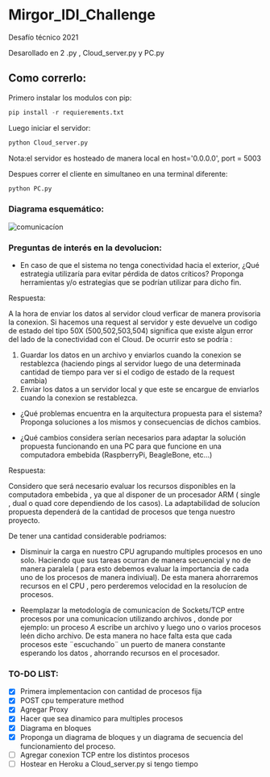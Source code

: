# Mirgor_IDI_Challenge
Desafío técnico 2021


Desarollado en 2 .py , Cloud_server.py y PC.py





## Como correrlo:

Primero instalar los modulos con pip:
```python
pip install -r requierements.txt
```

Luego iniciar el servidor:

```python
python Cloud_server.py
```
Nota:el servidor es hosteado de manera local en host='0.0.0.0', port = 5003

Despues correr el cliente en simultaneo en una terminal diferente:
```python
python PC.py
```

### Diagrama esquemático:

![comunicacíon](https://user-images.githubusercontent.com/21143405/144876666-8fa1cf70-22ff-4f36-91fb-60b0eee099b0.jpg) 


### Preguntas de interés en la devolucion:

* En caso de que el sistema no tenga conectividad hacia el exterior, ¿Qué estrategia utilizaría para evitar pérdida de datos críticos? Proponga herramientas y/o estrategias que se podrían utilizar para dicho fin.

Respuesta: 

A la hora de enviar los datos al servidor cloud verficar de manera provisoria la conexion. Si hacemos una request al servidor y este devuelve un codigo de estado del tipo 50X (500,502,503,504) significa que existe algun error del lado de la conectividad con el Cloud.
De ocurrir esto se podría :

1) Guardar los datos en un archivo y enviarlos cuando la conexion se restablezca (haciendo pings al servidor luego de una determinada cantidad de tiempo para ver si el codigo de estado de la request cambia)
2) Enviar los datos a un servidor local y que este se encargue de enviarlos cuando la conexion se restablezca.



* ¿Qué problemas encuentra en la arquitectura propuesta para el sistema? Proponga soluciones a los mismos y consecuencias de dichos cambios.

* ¿Qué cambios considera serían necesarios para adaptar la solución propuesta funcionando en una PC para que funcione en una computadora embebida (RaspberryPi, BeagleBone, etc...)


Respuesta:

Considero que será necesario evaluar los recursos disponibles en la computadora embebida , ya que al disponer de un procesador ARM ( single , dual o quad core dependiendo de los casos). La adaptabilidad de solucíon propuesta dependerá de la cantidad de procesos que tenga nuestro proyecto.

De tener una cantidad considerable podriamos:

* Disminuir la carga en nuestro CPU agrupando multiples procesos en uno solo. Haciendo que sus tareas ocurran de manera secuencial y no de manera paralela ( para esto debemos evaluar la importancia de cada uno de los procesos de manera indiviual). De esta manera ahorraremos recursos en el CPU , pero perderemos velocidad en la resolucíon de procesos.

* Reemplazar la metodología de comunicacíon de Sockets/TCP entre procesos por una comunicacíon utilizando archivos , donde por ejemplo: un proceso *A* escribe un archivo y luego uno o varios procesos leén dicho archivo. De esta manera no hace falta esta que cada procesos este ¨escuchando¨ un puerto de manera constante esperando los datos , ahorrando recursos en el procesador.




### TO-DO LIST:

- [x] Primera implementacion con cantidad de procesos fija
- [x] POST cpu temperature method
- [x] Agregar Proxy
- [x] Hacer que sea dinamico para multiples procesos
- [x] Diagrama en bloques
- [x] Proponga un diagrama de bloques y un diagrama de secuencia del funcionamiento del proceso.
- [ ] Agregar conexion TCP entre los distintos procesos
- [ ] Hostear en Heroku a Cloud_server.py si tengo tiempo
